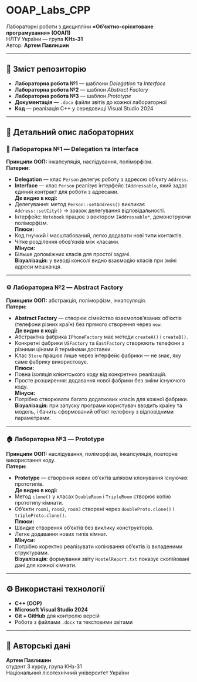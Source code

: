 # OOAP_Labs_CPP

Лабораторні роботи з дисципліни **«Об’єктно-орієнтоване програмування» (ООАП)**  
НЛТУ України — група **КНз-31**  
Автор: **Артем Павлишин**

---

## 📘 Зміст репозиторію
- **Лабораторна робота №1** — шаблони *Delegation* та *Interface*  
- **Лабораторна робота №2** — шаблон *Abstract Factory*  
- **Лабораторна робота №3** — шаблон *Prototype*  
- **Документація** — `.docx` файли звітів до кожної лабораторної  
- **Код** — реалізація C++ у середовищі Visual Studio 2024

---

## 🧩 Детальний опис лабораторних

### 🧠 Лабораторна №1 — Delegation та Interface
**Принципи ООП:** інкапсуляція, наслідування, поліморфізм.  
**Патерни:**  
- **Delegation** — клас `Person` делегує роботу з адресою об’єкту `Address`.  
- **Interface** — клас `Person` реалізує інтерфейс `IAddressable`, який задає єдиний контракт для роботи з адресами.  
**Де видно в коді:**  
- Делегування: метод `Person::setAddress()` викликає `Address::setCity()` → зразок делегування відповідальності.  
- Інтерфейс: `Notebook` працює з вектором `IAddressable*`, демонструючи поліморфізм.  
**Плюси:**  
- Код гнучкий і масштабований, легко додавати нові типи контактів.  
- Чітке розділення обов’язків між класами.  
**Мінуси:**  
- Більше допоміжних класів для простої задачі.  
**Візуалізація:** у виводі консолі видно взаємодію класів при зміні адреси мешканця.

---

### ⚙️ Лабораторна №2 — Abstract Factory
**Принципи ООП:** абстракція, поліморфізм, інкапсуляція.  
**Патерн:**  
- **Abstract Factory** — створює сімейство взаємопов’язаних об’єктів (телефони різних країн) без прямого створення через `new`.  
**Де видно в коді:**  
- Абстрактна фабрика `IPhoneFactory` має методи `createA()` і `createB()`.  
- Конкретні фабрики `USFactory` та `EastFactory` створюють телефони з різними цінами й термінами доставки.  
- Клас `Store` працює лише через інтерфейс фабрики — не знає, яку саме фабрику використовує.  
**Плюси:**  
- Повна ізоляція клієнтського коду від конкретних реалізацій.  
- Просте розширення: додавання нової фабрики без зміни існуючого коду.  
**Мінуси:**  
- Потрібно створювати багато додаткових класів для кожної фабрики.  
**Візуалізація:** при запуску програми користувач вводить країну та модель, і бачить сформований об’єкт телефону з відповідними параметрами.

---

### 🏠 Лабораторна №3 — Prototype
**Принципи ООП:** наслідування, поліморфізм, інкапсуляція, повторне використання коду.  
**Патерн:**  
- **Prototype** — створення нових об’єктів шляхом клонування існуючих прототипів.  
**Де видно в коді:**  
- Метод `clone()` у класах `DoubleRoom` і `TripleRoom` створює копію прототипу кімнати.  
- Об’єкти `room1`, `room2`, `room3` створені через `doubleProto.clone()` і `tripleProto.clone()`.  
**Плюси:**  
- Швидке створення об’єктів без виклику конструкторів.  
- Легке додавання нових типів кімнат.  
**Мінуси:**  
- Потрібно коректно реалізувати копіювання об’єктів із вкладеними структурами.  
**Візуалізація:** формування звіту `HostelReport.txt` показує скопійовані дані для кожної кімнати.

---

## ⚙️ Використані технології
- **C++ (OOP)**  
- **Microsoft Visual Studio 2024**  
- **Git + GitHub** для контролю версій  
- Робота з файлами `.docx` та текстовими звітами

---

## 📎 Авторські дані
**Артем Павлишин**  
студент 3 курсу, група КНз-31  
Національний лісотехнічний університет України
